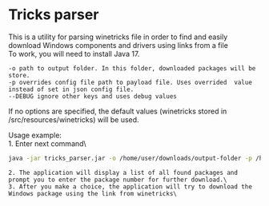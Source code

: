 # Tricks parser

This is a utility for parsing winetricks file in order to find and easily download Windows components and drivers using links from a file\
To work, you will need to install Java 17.

    -o path to output folder. In this folder, downloaded packages will be store.
    -p overrides config file path to payload file. Uses overrided  value instead of set in json config file.
    --DEBUG ignore other keys and uses debug values

If no options are specified, the default values (winetricks stored in /src/resources/winetricks) will be used.

Usage example:\
    1. Enter next command\
```bash
java -jar tricks_parser.jar -o /home/user/downloads/output-folder -p /home/user/documents/winetricks
```
    2. The application will display a list of all found packages and prompt you to enter the package number for further download.\
    3. After you make a choice, the application will try to download the Windows package using the link from winetricks\

